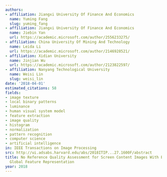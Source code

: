 ```yaml
---
authors:
- affiliation: Jiangxi University Of Finance And Economics
  name: Yuming Fang
  slug: yuming_fang
- affiliation: Jiangxi University Of Finance And Economics
  name: Jiebin Yan
  url: https://academic.microsoft.com/author/2556233275/
- affiliation: China University Of Mining And Technology
  name: Leida Li
  url: https://academic.microsoft.com/author/2146928521/
- affiliation: Xidian University
  name: Jinjian Wu
  url: https://academic.microsoft.com/author/2123822597/
- affiliation: Nanyang Technological University
  name: Weisi Lin
  slug: weisi_lin
date: '2018-04-01'
estimated_citations: 58
fields:
- image texture
- local binary patterns
- luminance
- human visual system model
- feature extraction
- image quality
- histogram
- normalization
- pattern recognition
- computer science
- artificial intelligence
in: IEEE Transactions on Image Processing
src: http://ui.adsabs.harvard.edu/abs/2018ITIP...27.1600F/abstract
title: No Reference Quality Assessment for Screen Content Images With Both Local and
  Global Feature Representation
year: 2018
---
```

